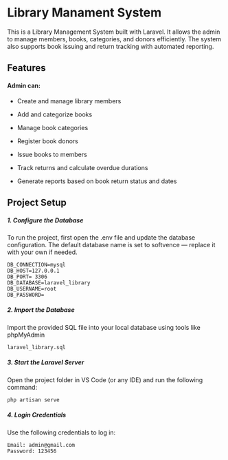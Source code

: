 # Library Manament System  

This is a Library Management System built with Laravel. It allows the admin to manage members, books, categories, and donors efficiently. The system also supports book issuing and return tracking with automated reporting.

## Features
#### Admin can:

- Create and manage library members

- Add and categorize books

- Manage book categories

- Register book donors

- Issue books to members

- Track returns and calculate overdue durations

- Generate reports based on book return status and dates


## Project Setup

##### 1. Configure the Database
To run the project, first open the .env file and update the database configuration. The default database name is set to softvence — replace it with your own if needed.

```
DB_CONNECTION=mysql
DB_HOST=127.0.0.1
DB_PORT= 3306 
DB_DATABASE=laravel_library
DB_USERNAME=root
DB_PASSWORD= 

```
##### 2. Import the Database
Import the provided SQL file into your local database using tools like phpMyAdmin
```
laravel_library.sql
```
##### 3. Start the Laravel Server
Open the project folder in VS Code (or any IDE) and run the following command:

```
php artisan serve
```
##### 4. Login Credentials
Use the following credentials to log in:
```
Email: admin@gmail.com
Password: 123456
```

